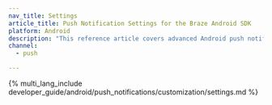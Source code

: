 ```yaml
---
nav_title: Settings
article_title: Push Notification Settings for the Braze Android SDK
platform: Android
description: "This reference article covers advanced Android push notification settings such as TTL, notification IDs, notification priority, and more."
channel:
  - push

---
```


{% multi_lang_include developer_guide/android/push_notifications/customization/settings.md %}
